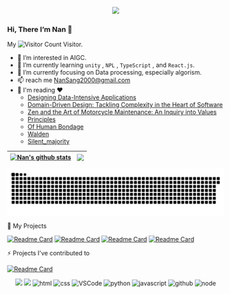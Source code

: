 <p align="center">
  <img src='https://github.com/mayankchaudhary26/Cool-Readme-ideas/blob/master/data/night%20code.gif' width='15"'><br>
</p>
 
 ### Hi, There I’m Nan 👋
My ![Visitor Count](https://komarev.com/ghpvc/?username=NanSang2000&color=orange&style=for-the-badge) Visitor.
 - 👀 I’m interested in AIGC.
 - 🌱 I’m currently learning `unity` , `NPL` , `TypeScript` , and `React.js`.                 
 - 🔭 I’m currently focusing on Data processing, especially algorism.
 - 📫 reach me NanSang2000@gmail.com
 - 📖 I'm reading  ❤️
    + [Designing Data-Intensive Applications](https://www.oreilly.com/library/view/designing-data-intensive-applications/9781491903063/)
    + [Domain-Driven Design: Tackling Complexity in the Heart of Software](https://www.dddcommunity.org/book/evans_2003/)
    + [Zen and the Art of Motorcycle Maintenance: An Inquiry into Values](https://en.wikipedia.org/wiki/Zen_and_the_Art_of_Motorcycle_Maintenance)
    + [Principles](https://www.principles.com/)
    + [Of Human Bondage](https://en.wikipedia.org/wiki/Of_Human_Bondage)
    + [Walden](https://en.wikipedia.org/wiki/Walden)
    + [Silent_majority](https://en.wikipedia.org/wiki/Silent_majority)

 
 | <a href="https://github.com/anuraghazra/github-readme-stats"><img align="center" src="https://github-readme-stats.vercel.app/api?username=NanSang2000&show_icons=true&include_all_commits=true&theme=buefy&hide_border=true" alt="Nan's github stats" /></a> | <a href="https://github.com/anuraghazra/github-readme-stats"><img align="center" src="https://github-readme-stats.vercel.app/api/top-langs/?username=NanSang2000&layout=compact&theme=buefy&hide_border=true" /></a> |
| ------------- | ------------- |

 

<img align='center' src='https://github.com/NanSang2000/NanSang2000/blob/output/github-contribution-grid-snake.svg' width='900"'>

 🎃 My Projects

 [![Readme Card](https://github-readme-stats.vercel.app/api/pin/?username=NanSang2000&repo=XiaoAiTimetable)](https://github.com/NanSang2000/XiaoAiTimetable)
 [![Readme Card](https://github-readme-stats.vercel.app/api/pin/?username=NanSang2000&repo=Douyin_project_server)](https://github.com/NanSang2000/Douyin_project_server)
 [![Readme Card](https://github-readme-stats.vercel.app/api/pin/?username=NanSang2000&repo=hackethon-battleship)](https://github.com/NanSang2000/hackethon-battleship)
 [![Readme Card](https://github-readme-stats.vercel.app/api/pin/?username=NanSang2000&repo=DotCraft)](https://github.com/NanSang2000/DotCraft)
 
 ⚡ Projects I've contributed to 
 
  [![Readme Card](https://github-readme-stats.vercel.app/api/pin/?username=NanSang2000&repo=uom-study-spaces)](https://github.com/NanSang2000/uom-study-spaces)
  
 <div align="center">
  <img src="https://i.giphy.com/media/eNAsjO55tPbgaor7ma/200w.webp" width="100">
  <img src="https://i.giphy.com/media/VgGthkhUvGgOit7Y9i/200.webp" width="100">
  <img alt-"html5" src="https://media.giphy.com/media/XAxylRMCdpbEWUAvr8/giphy.gif" width="100" title="html">
  <img alt="css" src="https://media.giphy.com/media/fsEaZldNC8A1PJ3mwp/giphy.gif" width="100" title="css">
  <img alt="VSCode" src="https://i.giphy.com/media/IdyAQJVN2kVPNUrojM/200.webp" width="100" title="vscode">
  <img alt="python" src="https://i.giphy.com/media/LMt9638dO8dftAjtco/200.webp" width="100" title="python">
  <img alt="javascript" src="https://media3.giphy.com/media/ln7z2eWriiQAllfVcn/200w.webp" width="100" title="javascript">
  <img alt="github" src="https://i.giphy.com/media/KzJkzjggfGN5Py6nkT/200.webp" width="100" title="github">
  <img alt="node" src="https://media.giphy.com/media/kdFc8fubgS31b8DsVu/giphy.gif" width="85" title="node">
</div>

<!---
NanSang2000/NanSang2000 is a ✨ special ✨ repository because its `README.md` (this file) appears on your GitHub profile.
You can click the Preview link to take a look at your changes.
--->
</div>
